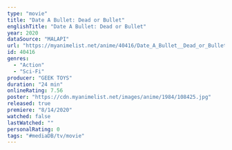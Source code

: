 ```yaml
---
type: "movie"
title: "Date A Bullet: Dead or Bullet"
englishTitle: "Date A Bullet: Dead or Bullet"
year: 2020
dataSource: "MALAPI"
url: "https://myanimelist.net/anime/40416/Date_A_Bullet__Dead_or_Bullet"
id: 40416
genres: 
  - "Action"
  - "Sci-Fi"
producer: "GEEK TOYS"
duration: "24 min"
onlineRating: 7.56
poster: "https://cdn.myanimelist.net/images/anime/1984/108425.jpg"
released: true
premiere: "8/14/2020"
watched: false
lastWatched: ""
personalRating: 0
tags: "#mediaDB/tv/movie"
---
```

